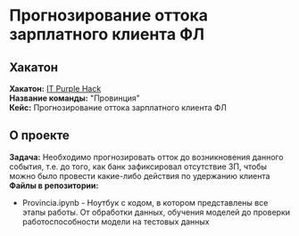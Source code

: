 # Прогнозирование оттока зарплатного клиента ФЛ
## Хакатон
**Хакатон:** [IT Purple Hack](https://geekbattle.online/events/it-purple-hack#rec684399771)  
**Название команды:** "Провинция"  
**Кейс:** Прогнозирование оттока зарплатного клиента ФЛ
## О проекте
**Задача:** Необходимо прогнозировать отток до возникновения данного события, т.е. до того, как банк зафиксировал отсутствие ЗП, чтобы можно было провести какие-либо действия по удержанию клиента   
**Файлы в репозитории:** 
* Provincia.ipynb - Ноутбук с кодом, в котором представлены все этапы работы. От обработки данных, обучения моделей до проверки работоспособности модели на тестовых данных
